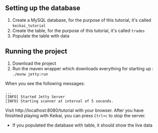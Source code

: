 ## Setting up the database
1. Create a MySQL database, for the purpose of this tutorial, it's called `keikai_tutorial`
2. Create the table, for the purpose of this tutorial, it's called `trades`
3. Populate the table with data

## Running the project

1. Download the project
2. Run the maven wrapper which downloads everything for starting up :
`./mvnw jetty:run`

When you see the following messages:
```
...
[INFO] Started Jetty Server
[INFO] Starting scanner at interval of 5 seconds.

```

Visit http://localhost:8080/tutorial with your browser. After you have finishted playing with Keikai, you can press `Ctrl+c` to stop the server.

* If you populated the database with table, it should show the live data 